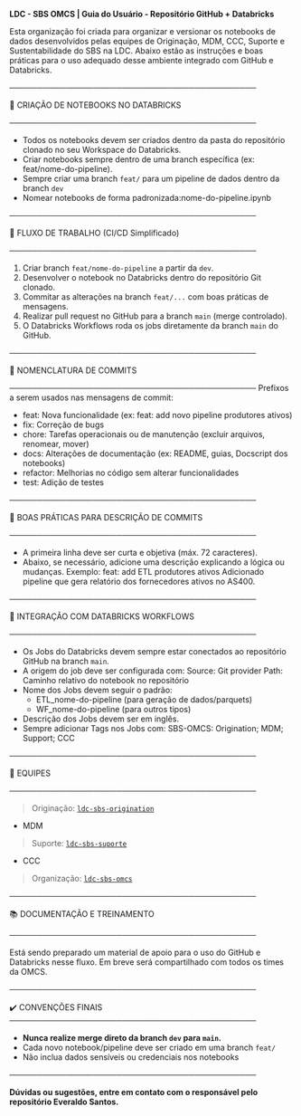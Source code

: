 **LDC - SBS OMCS | Guia do Usuário - Repositório GitHub + Databricks**

Esta organização foi criada para organizar e versionar os notebooks de dados desenvolvidos pelas equipes de Originação, MDM, CCC, Suporte e Sustentabilidade do SBS na LDC. Abaixo estão as instruções e boas práticas para o uso adequado desse ambiente integrado com GitHub e Databricks.

────────────────────────────────────────────

📁 CRIAÇÃO DE NOTEBOOKS NO DATABRICKS

────────────────────────────────────────────
- Todos os notebooks devem ser criados dentro da pasta do repositório clonado no seu Workspace do Databricks.
- Criar notebooks sempre dentro de uma branch específica (ex: feat/nome-do-pipeline).
- Sempre criar uma branch `feat/` para um pipeline de dados dentro da branch `dev`
- Nomear notebooks de forma padronizada:nome-do-pipeline.ipynb

────────────────────────────────────────────

🌿 FLUXO DE TRABALHO (CI/CD Simplificado)

────────────────────────────────────────────
1. Criar branch `feat/nome-do-pipeline` a partir da `dev`.
2. Desenvolver o notebook no Databricks dentro do repositório Git clonado.
3. Commitar as alterações na branch `feat/...` com boas práticas de mensagens.
4. Realizar pull request no GitHub para a branch `main` (merge controlado).
5. O Databricks Workflows roda os jobs diretamente da branch `main` do GitHub.

────────────────────────────────────────────

📝 NOMENCLATURA DE COMMITS

────────────────────────────────────────────
Prefixos a serem usados nas mensagens de commit:
- feat: Nova funcionalidade (ex: feat: add novo pipeline produtores ativos)
- fix: Correção de bugs
- chore: Tarefas operacionais ou de manutenção (excluir arquivos, renomear, mover)
- docs: Alterações de documentação (ex: README, guias, Docscript dos notebooks)
- refactor: Melhorias no código sem alterar funcionalidades
- test: Adição de testes

────────────────────────────────────────────

🧾 BOAS PRÁTICAS PARA DESCRIÇÃO DE COMMITS

────────────────────────────────────────────
- A primeira linha deve ser curta e objetiva (máx. 72 caracteres).
- Abaixo, se necessário, adicione uma descrição explicando a lógica ou mudanças.
Exemplo:
feat: add ETL produtores ativos
Adicionado pipeline que gera relatório dos fornecedores ativos no AS400.

────────────────────────────────────────────

🔄 INTEGRAÇÃO COM DATABRICKS WORKFLOWS

────────────────────────────────────────────
- Os Jobs do Databricks devem sempre estar conectados ao repositório GitHub na branch `main`.
- A origem do job deve ser configurada com:
  Source: Git provider
  Path: Caminho relativo do notebook no repositório
- Nome dos Jobs devem seguir o padrão:
  - ETL_nome-do-pipeline (para geração de dados/parquets)
  - WF_nome-do-pipeline (para outros tipos)
- Descrição dos Jobs devem ser em inglês.
- Sempre adicionar Tags nos Jobs com:
  SBS-OMCS: Origination; MDM; Support; CCC

────────────────────────────────────────────

👥 EQUIPES

────────────────────────────────────────────
> Originação: [`ldc-sbs-origination`](https://github.com/ldc-sbs-omcs/origination-data-pipelines)
- MDM
> Suporte: [`ldc-sbs-suporte`](https://github.com/ldc-sbs-omcs/suporte-data-pipelines)
- CCC  
> Organização: [`ldc-sbs-omcs`](https://github.com/ldc-sbs-omcs)

────────────────────────────────────────────

📚 DOCUMENTAÇÃO E TREINAMENTO

────────────────────────────────────────────

Está sendo preparado um material de apoio para o uso do GitHub e Databricks nesse fluxo. Em breve será compartilhado com todos os times da OMCS.

────────────────────────────────────────────

✔️ CONVENÇÕES FINAIS
────────────────────────────────────────────
- **Nunca realize merge direto da branch `dev` para `main`.**
- Cada novo notebook/pipeline deve ser criado em uma branch `feat/`
- Não inclua dados sensíveis ou credenciais nos notebooks

────────────────────────────────────────────

**Dúvidas ou sugestões, entre em contato com o responsável pelo repositório Everaldo Santos.**
